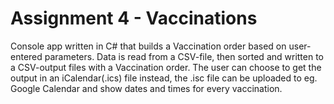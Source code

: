 # Assignment 4 - Vaccinations
Console app written in C# that builds a Vaccination order based on user-entered parameters. Data is read from a CSV-file, then sorted and written to a CSV-output files with a Vaccination order. The user can choose to get the output in an iCalendar(.ics) file instead, the .isc file can be uploaded to eg. Google Calendar and show dates and times for every vaccination.


